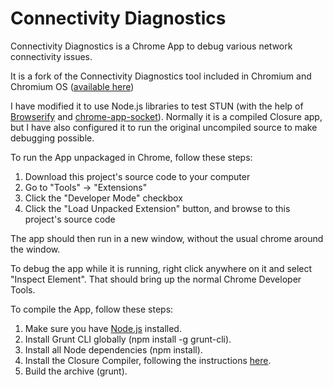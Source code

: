 Connectivity Diagnostics
========================

Connectivity Diagnostics is a Chrome App to debug various network connectivity issues.

It is a fork of the Connectivity Diagnostics tool included in Chromium and Chromium OS ([available here](https://chromium.googlesource.com/chromiumos/platform/assets/+/master/connectivity_diagnostics/))

I have modified it to use Node.js libraries to test STUN (with the help of [Browserify](http://browserify.org/) and [chrome-app-socket](https://github.com/feross/chrome-app-socket)).  Normally it is a compiled Closure app, but I have also configured it to run the original uncompiled source to make debugging possible.

To run the App unpackaged in Chrome, follow these steps:
  1. Download this project's source code to your computer
  2. Go to "Tools" -> "Extensions"
  3. Click the "Developer Mode" checkbox
  4. Click the "Load Unpacked Extension" button, and browse to this project's source code

The app should then run in a new window, without the usual chrome around the window.

To debug the app while it is running, right click anywhere on it and select "Inspect Element".  That should bring up the normal Chrome Developer Tools.

To compile the App, follow these steps:
  1. Make sure you have [Node.js](http://nodejs.org) installed.
  2. Install Grunt CLI globally (npm install -g grunt-cli).
  3. Install all Node dependencies (npm install).
  4. Install the Closure Compiler, following the instructions [here](https://github.com/gmarty/grunt-closure-compiler#closure-compiler-installation-from-source).
  5. Build the archive (grunt).
